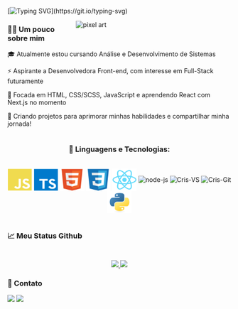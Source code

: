 [![Typing SVG](https://readme-typing-svg.herokuapp.com?font=Fira+Code&pause=1000&color=FDCDE6&width=435&lines=Hi%2C+everyone!+I'm+%C3%81gata+Rafaela.;I'm+a+junior+front-end+developer.;Welcome+to+my+Github+profile!)](https://git.io/typing-svg)

<img src="https://github.com/user-attachments/assets/768e3133-8c6e-4967-bb8c-044208b2c2dd" alt="pixel art" align="right" width="350">
<div>
    <h3> 👩‍💻 Um pouco sobre mim</h3>
    <p> 🎓 Atualmente estou cursando Análise e Desenvolvimento de Sistemas </p>
    <p> ⚡ Aspirante a Desenvolvedora Front-end, com interesse em Full-Stack futuramente </p>
    <p> 🎯 Focada em HTML, CSS/SCSS, JavaScript e aprendendo React com Next.js no momento </p>
    <p> 🌸 Criando projetos para aprimorar minhas habilidades e compartilhar minha jornada! </p>
</div>

#
<div style="display: inline_block" align="center" >
  
  <h3> 📍 Linguagens e Tecnologias: </h3>
  <br>
  
  <img align="center" alt="Cris-Js" height="50" width="55" src="https://raw.githubusercontent.com/devicons/devicon/master/icons/javascript/javascript-plain.svg">
  <img align="center" alt="Rafa-Ts" height="50" width="55" src="https://raw.githubusercontent.com/devicons/devicon/master/icons/typescript/typescript-plain.svg">
  <img align="center" alt="Cris-HTML" height="50" width="55" src="https://raw.githubusercontent.com/devicons/devicon/master/icons/html5/html5-original.svg">
  <img align="center" alt="Cris-CSS" height="50" width="55" src="https://raw.githubusercontent.com/devicons/devicon/master/icons/css3/css3-original.svg">
  <img align="center" alt="Rafa-React" height="50" width="55" src="https://raw.githubusercontent.com/devicons/devicon/master/icons/react/react-original.svg">
  <img align="center" alt="node-js" height="50" width="55" src="https://cdn.jsdelivr.net/gh/devicons/devicon@latest/icons/nodejs/nodejs-original.svg" />
  <img align="center" alt="Cris-VS" height="50" width="55" src="https://cdn.jsdelivr.net/gh/devicons/devicon/icons/vscode/vscode-original.svg">
  <img align="center" alt="Cris-Git" height="50" width="55" src="https://cdn.jsdelivr.net/gh/devicons/devicon/icons/git/git-original.svg">
  <img align="center" alt="Rafa-Python" height="50" width="55" src="https://raw.githubusercontent.com/devicons/devicon/master/icons/python/python-original.svg">

</div><br>

### 📈 Meu Status Github
#
<div align="center" style="display: flex; justify-content: center;">
  <a href="https://github.com/zpookiepie">
    <img height="195px" src="https://github-readme-stats.vercel.app/api?username=zPookiePie&show_icons=true&title_color=fdcde6&theme=dracula&include_all_commits=true&count_private=true"/>
    <img height="195px" src="https://github-readme-stats.vercel.app/api/top-langs/?username=zPookiePie&layout=compact&title_color=fdcde6&langs_count=8&theme=dracula"/>
  </a>
</div>
    
### 📩 Contato

<div>
  <a href="https://www.linkedin.com/in/agata-rafaela28/" target="_blank"><img src="https://img.shields.io/badge/-LinkedIn-%230077B5?style=for-the-badge&logo=linkedin&logoColor=white" target="_blank" height="40"></a> 
  <a href = "agatadevv@gmail.com"><img src="https://img.shields.io/badge/Gmail-D14836?style=for-the-badge&logo=gmail&logoColor=white" target="_blank" height="40"></a>
</div>
